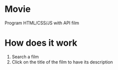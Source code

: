 # Movie
Program HTML/CSS/JS with API film 

# How does it work
1) Search a film
2) Click on the title of the film to have its description
